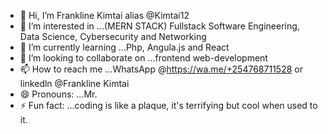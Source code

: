 - 👋 Hi, I’m Frankline Kimtai alias @Kimtai12
- 👀 I’m interested in ...(MERN STACK) Fullstack Software Engineering, Data Science, Cybersecurity and Networking
- 🌱 I’m currently learning ...Php, Angula.js and React
- 💞️ I’m looking to collaborate on ...frontend web-development
- 📫 How to reach me ...WhatsApp @https://wa.me/+254768711528 or linkedln @Frankline Kimtai
- 😄 Pronouns: ...Mr.
- ⚡ Fun fact: ...coding is like a plaque, it's terrifying but cool when used to it.

<!---
Kimtai12/Kimtai12 is a ✨ special ✨ repository because its `README.md` (this file) appears on your GitHub profile.
You can click the Preview link to take a look at your changes.
--->
